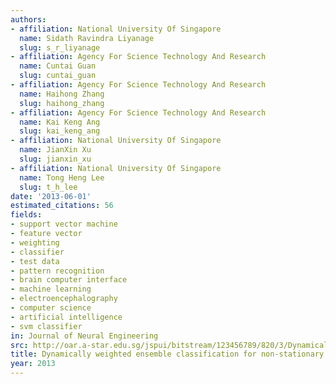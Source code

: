```yaml
---
authors:
- affiliation: National University Of Singapore
  name: Sidath Ravindra Liyanage
  slug: s_r_liyanage
- affiliation: Agency For Science Technology And Research
  name: Cuntai Guan
  slug: cuntai_guan
- affiliation: Agency For Science Technology And Research
  name: Haihong Zhang
  slug: haihong_zhang
- affiliation: Agency For Science Technology And Research
  name: Kai Keng Ang
  slug: kai_keng_ang
- affiliation: National University Of Singapore
  name: JianXin Xu
  slug: jianxin_xu
- affiliation: National University Of Singapore
  name: Tong Heng Lee
  slug: t_h_lee
date: '2013-06-01'
estimated_citations: 56
fields:
- support vector machine
- feature vector
- weighting
- classifier
- test data
- pattern recognition
- brain computer interface
- machine learning
- electroencephalography
- computer science
- artificial intelligence
- svm classifier
in: Journal of Neural Engineering
src: http://oar.a-star.edu.sg/jspui/bitstream/123456789/820/3/Dynamically_Weighted_Ensemble_Classification_for_Non-Stationary_EEG_Processing.pdf
title: Dynamically weighted ensemble classification for non-stationary EEG processing.
year: 2013
---
```

